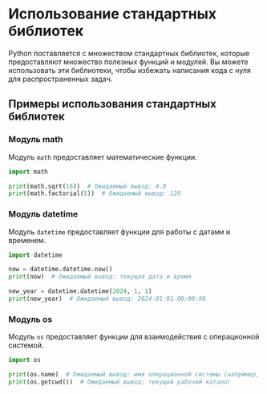 # Использование стандартных библиотек

Python поставляется с множеством стандартных библиотек, которые предоставляют множество полезных функций и модулей. 
Вы можете использовать эти библиотеки, чтобы избежать написания кода с нуля для распространенных задач.

## Примеры использования стандартных библиотек

### Модуль math

Модуль `math` предоставляет математические функции.

```python
import math

print(math.sqrt(16))  # Ожидаемый вывод: 4.0
print(math.factorial(5))  # Ожидаемый вывод: 120
```

### Модуль datetime

Модуль `datetime` предоставляет функции для работы с датами и временем.

```python
import datetime

now = datetime.datetime.now()
print(now)  # Ожидаемый вывод: текущая дата и время

new_year = datetime.datetime(2024, 1, 1)
print(new_year)  # Ожидаемый вывод: 2024-01-01 00:00:00
```

### Модуль os

Модуль `os` предоставляет функции для взаимодействия с операционной системой.

```python
import os

print(os.name)  # Ожидаемый вывод: имя операционной системы (например, 'user')
print(os.getcwd())  # Ожидаемый вывод: текущий рабочий каталог
```

